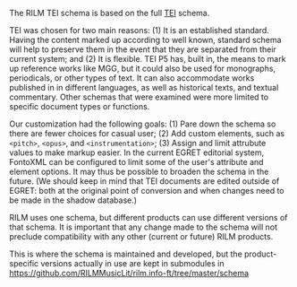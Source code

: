 
The RILM TEI schema is based on the full [TEI](http://www.tei-c.org/) schema. 

TEI was chosen for two main reasons: (1) It is an established standard. Having the content marked up according to well known, standard schema will help to preserve them in the event that they are separated from their current system; and (2) It is flexible. TEI P5 has, built in, the means to mark up reference works like MGG, but it could also be used for monographs, periodicals, or other types of text. It can also accommodate works published in in different languages, as well as historical texts, and textual commentary. Other schemas that were examined were more limited to specific document types or functions.

Our customization had the following goals: (1) Pare down the schema so there are fewer choices for casual user; (2) Add custom elements, such as `<pitch>`, `<opus>`, and `<instrumentation>`; (3) Assign and limit attrubute values to make markup easier. In the current EGRET editorial system, FontoXML can be configured to limit some of the user's attribute and element options. It may thus be possible to broaden the schema in the future. (We should keep in mind that TEI documents are edited outside of EGRET: both at the original point of conversion and when changes need to be made in the shadow database.)
  
RILM uses one schema, but different products can use different versions of that schema. It is important that any change made to the schema will not preclude compatibility with any other (current or future) RILM products.

This is where the schema is maintained and developed, but the product-specific versions actually in use are kept in submodules in https://github.com/RILMMusicLit/rilm.info-ft/tree/master/schema


